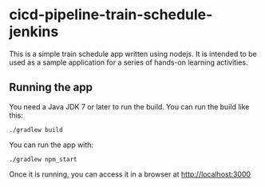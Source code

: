 # cicd-pipeline-train-schedule-jenkins

This is a simple train schedule app written using nodejs. It is intended to be used as a sample application for a series of hands-on learning activities.
## Running the app

You need a Java JDK 7 or later to run the build. You can run the build like this:

    ./gradlew build

You can run the app with:

    ./gradlew npm_start

Once it is running, you can access it in a browser at [http://localhost:3000](http://localhost:3000)
